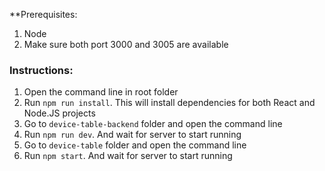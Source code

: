 **Prerequisites: 

1. Node 
2. Make sure both port 3000 and 3005 are available

### Instructions:

1. Open the command line in root folder
2. Run `npm run install`. This will install dependencies for both React and Node.JS projects
3. Go to `device-table-backend` folder and open the command line
4. Run `npm run dev`. And wait for server to start running
5. Go to `device-table` folder and open the command line
6. Run `npm start`. And wait for server to start running